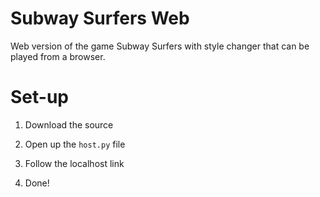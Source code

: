 # Subway Surfers Web

Web version of the game Subway Surfers with style changer that can be played from a browser.

# Set-up

1. Download the source

2. Open up the `host.py` file

3. Follow the localhost link

4. Done!